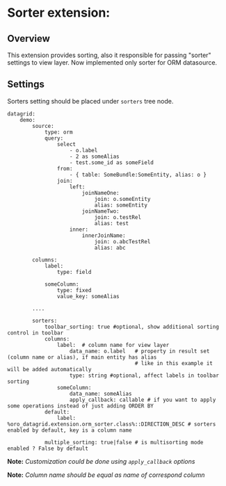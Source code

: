 Sorter extension:
=======

Overview
--------
This extension provides sorting, also it responsible for passing "sorter" settings to view layer.
Now implemented only sorter for ORM datasource.

Settings
---------
Sorters setting should be placed under `sorters` tree node.

```
datagrid:
    demo:
        source:
            type: orm
            query:
                select
                    - o.label
                    - 2 as someAlias
                    - test.some_id as someField
                from:
                    - { table: SomeBundle:SomeEntity, alias: o }
                join:
                    left:
                        joinNameOne:
                            join: o.someEntity
                            alias: someEntity
                        joinNameTwo:
                            join: o.testRel
                            alias: test
                    inner:
                        innerJoinName:
                            join: o.abcTestRel
                            alias: abc

        columns:
            label:
                type: field

            someColumn:
                type: fixed
                value_key: someAlias

        ....

        sorters:
            toolbar_sorting: true #optional, show additional sorting control in toolbar
            columns:
                label:  # column name for view layer
                    data_name: o.label   # property in result set (column name or alias), if main entity has alias
                                         # like in this example it will be added automatically
                    type: string #optional, affect labels in toolbar sorting
                someColumn:
                    data_name: someAlias
                    apply_callback: callable # if you want to apply some operations instead of just adding ORDER BY
            default:
                label: %oro_datagrid.extension.orm_sorter.class%::DIRECTION_DESC # sorters enabled by default, key is a column name

            multiple_sorting: true|false # is multisorting mode enabled ? False by default
```

**Note:** _Customization could be done using `apply_callback` options_

**Note:** _Column name should be equal as name of correspond column_
